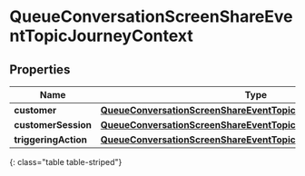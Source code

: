 # QueueConversationScreenShareEventTopicJourneyContext


## Properties

| Name | Type | Description | Notes |
| ------------ | ------------- | ------------- | ------------- |
| **customer** | [**QueueConversationScreenShareEventTopicJourneyCustomer**](QueueConversationScreenShareEventTopicJourneyCustomer) |  |  [optional] |
| **customerSession** | [**QueueConversationScreenShareEventTopicJourneyCustomerSession**](QueueConversationScreenShareEventTopicJourneyCustomerSession) |  |  [optional] |
| **triggeringAction** | [**QueueConversationScreenShareEventTopicJourneyAction**](QueueConversationScreenShareEventTopicJourneyAction) |  |  [optional] |
{: class="table table-striped"}



